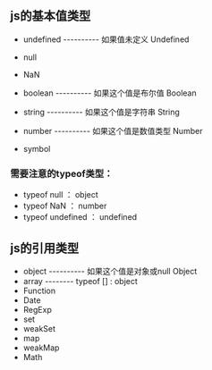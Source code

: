 
## js的基本值类型
- undefined ---------- 如果值未定义 Undefined
- null
- NaN
- boolean ---------- 如果这个值是布尔值 Boolean
- string ---------- 如果这个值是字符串 String
- number ---------- 如果这个值是数值类型 Number

- symbol 
### 需要注意的typeof类型：
- typeof null ： object
- typeof NaN ： number
- typeof undefined ： undefined


## js的引用类型
- object ---------- 如果这个值是对象或null Object
- array  -------- typeof [] :  object
- Function
- Date
- RegExp
- set
- weakSet
- map
- weakMap
- Math
